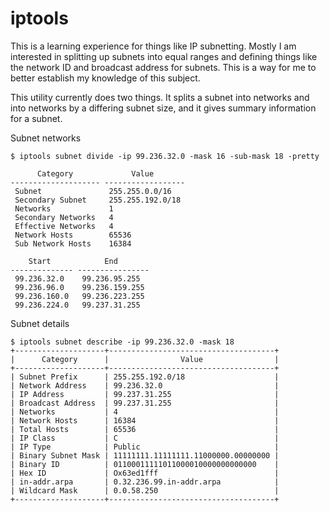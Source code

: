 # iptools

This is a learning experience for things like IP subnetting. Mostly I am interested in splitting up subnets into equal
ranges and defining things like the network ID and broadcast address for subnets. This is a way for me to better
establish my knowledge of this subject.

This utility currently does two things. It splits a subnet into networks and into networks by a differing subnet size,
and it gives summary information for a subnet.

Subnet networks

```
$ iptools subnet divide -ip 99.236.32.0 -mask 16 -sub-mask 18 -pretty

      Category             Value
-------------------- ------------------
 Subnet               255.255.0.0/16
 Secondary Subnet     255.255.192.0/18
 Networks             1
 Secondary Networks   4
 Effective Networks   4
 Network Hosts        65536
 Sub Network Hosts    16384

    Start            End
-------------- ----------------
 99.236.32.0    99.236.95.255
 99.236.96.0    99.236.159.255
 99.236.160.0   99.236.223.255
 99.236.224.0   99.237.31.255
 ```


Subnet details
```
$ iptools subnet describe -ip 99.236.32.0 -mask 18
+--------------------+-------------------------------------+
|      Category      |                Value                |
+--------------------+-------------------------------------+
| Subnet Prefix      | 255.255.192.0/18                    |
| Network Address    | 99.236.32.0                         |
| IP Address         | 99.237.31.255                       |
| Broadcast Address  | 99.237.31.255                       |
| Networks           | 4                                   |
| Network Hosts      | 16384                               |
| Total Hosts        | 65536                               |
| IP Class           | C                                   |
| IP Type            | Public                              |
| Binary Subnet Mask | 11111111.11111111.11000000.00000000 |
| Binary ID          | 01100011111011000010000000000000    |
| Hex ID             | Ox63ed1fff                          |
| in-addr.arpa       | 0.32.236.99.in-addr.arpa            |
| Wildcard Mask      | 0.0.58.250                          |
+--------------------+-------------------------------------+
```